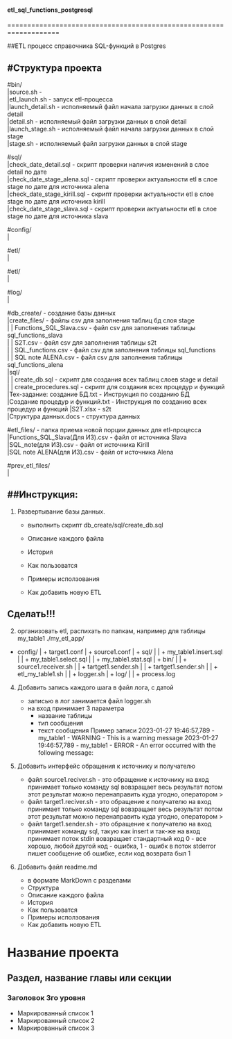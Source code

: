 #### etl_sql_functions_postgresql
===================================================================

##ETL процесс справочника SQL-функций в Postgres

#Структура проекта
-------------------------------------------------------------------
#bin/  
    |source.sh                            -   
    |etl_launch.sh                        - запуск etl-процесса  
    |launch_detail.sh                     - исполняемый файл начала загрузки данных в слой detail  
    |detail.sh                            - исполняемый файл загрузки данных в слой detail  
    |launch_stage.sh                      - исполняемый файл начала загрузки данных в слой stage  
    |stage.sh                             - исполняемый файл загрузки данных в слой stage  
      
#sql/  
    |check_date_detail.sql                - скрипт проверки наличия изменений в слое detail по дате  
    |check_date_stage_alena.sql           - скрипт проверки актуальности etl в слое stage по дате для источника alena  
    |check_date_stage_kirill.sql          - скрипт проверки актуальности etl в слое stage по дате для источника kirill  
    |check_date_stage_slava.sql           - скрипт проверки актуальности etl в слое stage по дате для источника slava  

#config/  
    |  

#etl/  
    |  
  
#etl/  
    |  
  
#log/  
    |  

#db_create/                               - создание базы данных  
    |create_files/                       - файлы csv для заполнения таблиц бд слоя stage  
    |  | Functions_SQL_Slava.csv         - файл csv для заполнения таблицы sql_functions_slava  
    |  | S2T.csv                         - файл csv для заполнения таблицы s2t  
    |  | SQL_functions.csv               - файл csv для заполнения таблицы sql_functions  
    |  | SQL note ALENA.csv              - файл csv для заполнения таблицы sql_functions_alena  
    |sql/  
    |  | create_db.sql                   - скрипт для создания всех таблиц слоев stage и detail  
    |  | create_procedures.sql           - скрипт для создания всех процедур и функций  
    |Тех-задание: создание БД.txt        - Инструкция по созданию БД  
    |Создание процедур и функций.txt     - Инструкция по созданию всех процедур и функций
    |S2T.xlsx                            - s2t  
    |Структура данных.docs               - структура данных  

#etl_files/                               - папка приема новой порции данных для etl-процесса  
    |Functions_SQL_Slava(Для ИЗ).csv     - файл от источника Slava  
    |SQL_note(для ИЗ).csv                - файл от источника Kirill  
    |SQL note ALENA(для ИЗ).csv          - файл от источника Alena  

#prev_etl_files/  
    |  


##Инструкция:  
--------------------------------------------------------------------
1. Развертывание базы данных.
    - выполнить скрипт db_create/sql/create_db.sql





    - Описание каждого файла
    - История
    - Как пользоватся
    - Примеры исползования
    - Как добавить новую ETL




Сделать!!!
--------------------------------------------------------------------
2. организовать etl, распихать по папкам, например для таблицы my_table1
./my_etl_app/
  + config/
  | + target1.conf
  | + source1.conf
  | + sql/
  | | + my_table1.insert.sql
  | | + my_table1.select.sql
  | | + my_table1.stat.sql
  | + bin/
  | | + source1.receiver.sh 
  | | + tartget1.sender.sh 
  | | + tartget1.sender.sh 
  | | + etl_my_table1.sh 
  | | + logger.sh
  | + log/
  | | + process.log

4. Добавить запись каждого шага в файл лога, с датой
    * записью в лог занимается файл logger.sh
    * на вход принимает 3 параметра
        - название таблицы
        - тип сообщения
        - текст сообщения
Пример записи
2023-01-27 19:46:57,789 - my_table1 - WARNING - This is a warning message
2023-01-27 19:46:57,789 - my_table1 - ERROR - An error occurred with the following message: 

5. Добавить интерфейс обращения к источнику и получателю
    - файл source1.reciver.sh - это обращение к источнику
        на вход принимает только команду sql
        вовзращает весь результат
        потом этот результат можно перенаправить куда угодно, оператором >
    - файл target1.reciver.sh - это обращение к получателю
        на вход принимает только команду sql
        вовзращает весь результат
        потом этот результат можно перенаправить куда угодно, оператором >
    - файл target1.sender.sh - это обращение к получателю
        на вход принимает команду sql, такую как insert
        и так-же на вход принимает поток stdin
        вовзращает стандартный код 0 - все хорошо, любой другой код - ошибка, 1 - ошибк
        в поток stderror пишет сообщение об ошибке, если код возврата был 1
6. Добавить файл readme.md
    * в формате MarkDown с разделами
    - Структура
    - Описание каждого файла
    - История
    - Как пользоватся
    - Примеры исползования
    - Как добавить новую ETL
    
Название проекта
========================

Раздел, название главы или секции
------------------------

### Заголовок 3го уровня

* Маркированный список 1
* Маркированный список 2
* Маркированный список 3
